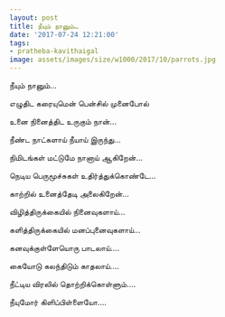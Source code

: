 ```yaml
---
layout: post
title: நீயும் நானும்…
date: '2017-07-24 12:21:00'
tags:
- pratheba-kavithaigal
image: assets/images/size/w1000/2017/10/parrots.jpg
---
```


நீயும் நானும்…


எழுதிட கரையுமென் பென்சில் முனைபோல்

உனை நினைத்திட உருகும் நான்…

நீண்ட நாட்களாய் நீயாய் இருந்து…

நிமிடங்கள் மட்டுமே நானாய் ஆகிறேன்…

நெடிய பெருமூச்சுகள் உதிர்த்துக்கொண்டே…

காற்றில் உனைத்தேடி அலைகிறேன்…

விழித்திருக்கையில் நினைவுகளாய்…

களித்திருக்கையில் மனப்புனைவுகளாய்…

கனவுக்குள்ளேயொரு பாடலாய்….

கையோடு  கலந்திடும் காதலாய்….
 
நீட்டிய விரலில் தொற்றிக்கொள்ளும்….

நீயுமோர் கிளிப்பிள்ளையோ….